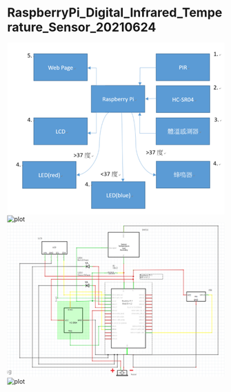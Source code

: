 # RaspberryPi_Digital_Infrared_Temperature_Sensor_20210624
![plot](./DITS/1.png)
![plot](./DITS/2.png)
![plot](./DITS/3.png)
![plot](./DITS/4.png)
